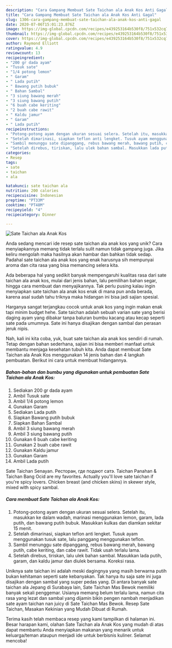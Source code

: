 ```yaml
---
description: "Cara Gampang Membuat Sate Taichan ala Anak Kos Anti Gagal"
title: "Cara Gampang Membuat Sate Taichan ala Anak Kos Anti Gagal"
slug: 1306-cara-gampang-membuat-sate-taichan-ala-anak-kos-anti-gagal
date: 2020-07-06T15:01:23.876Z
image: https://img-global.cpcdn.com/recipes/e439253164b530f8/751x532cq70/sate-taichan-ala-anak-kos-foto-resep-utama.jpg
thumbnail: https://img-global.cpcdn.com/recipes/e439253164b530f8/751x532cq70/sate-taichan-ala-anak-kos-foto-resep-utama.jpg
cover: https://img-global.cpcdn.com/recipes/e439253164b530f8/751x532cq70/sate-taichan-ala-anak-kos-foto-resep-utama.jpg
author: Raymond Elliott
ratingvalue: 4.9
reviewcount: 13
recipeingredient:
- "200 gr dada ayam"
- "Tusuk sate"
- "1/4 potong lemon"
- " Garam"
- " Lada putih"
- " Bawang putih bubuk"
- " Bahan Sambal"
- "3 siung bawang merah"
- "3 siung bawang putih"
- "6 buah cabe keriting"
- "2 buah cabe rawit"
- " Kaldu jamur"
- " Garam"
- " Lada putih"
recipeinstructions:
- "Potong-potong ayam dengan ukuran sesuai selera. Setelah itu, masukkan ke dalam wadah, marinasi menggunakan lemon, garam, lada putih, dan bawang putih bubuk. Masukkan kulkas dan diamkan sekitar 15 menit."
- "Setelah dimarinasi, siapkan teflon anti lengket. Tusuk ayam menggunakan tusuk sate, lalu panggang menggunakan teflon."
- "Sambil menunggu sate dipanggang, rebus bawang merah, bawang putih, cabe keriting, dan cabe rawit. Tidak usah terlalu lama."
- "Setelah direbus, tiriskan, lalu ulek bahan sambal. Masukkan lada putih, garam, dan kaldu jamur dan diulek bersama. Koreksi rasa."
categories:
- Resep
tags:
- sate
- taichan
- ala

katakunci: sate taichan ala 
nutrition: 200 calories
recipecuisine: Indonesian
preptime: "PT33M"
cooktime: "PT48M"
recipeyield: "4"
recipecategory: Dinner

---
```



![Sate Taichan ala Anak Kos](https://img-global.cpcdn.com/recipes/e439253164b530f8/751x532cq70/sate-taichan-ala-anak-kos-foto-resep-utama.jpg)

Anda sedang mencari ide resep sate taichan ala anak kos yang unik? Cara menyiapkannya memang tidak terlalu sulit namun tidak gampang juga. Jika keliru mengolah maka hasilnya akan hambar dan bahkan tidak sedap. Padahal sate taichan ala anak kos yang enak harusnya sih mempunyai aroma dan cita rasa yang bisa memancing selera kita.

Ada beberapa hal yang sedikit banyak mempengaruhi kualitas rasa dari sate taichan ala anak kos, mulai dari jenis bahan, lalu pemilihan bahan segar, hingga cara membuat dan menyajikannya. Tak perlu pusing kalau ingin menyiapkan sate taichan ala anak kos enak di mana pun anda berada, karena asal sudah tahu triknya maka hidangan ini bisa jadi sajian spesial.

Harganya sangat terjangkau cocok untuk anak kos yang ingin makan enak tapi minim budget hehe. Sate taichan adalah sebuah varian sate yang berisi daging ayam yang dibakar tanpa baluran bumbu kacang atau kecap seperti sate pada umumnya. Sate ini hanya disajikan dengan sambal dan perasan jeruk nipis.


Nah, kali ini kita coba, yuk, buat sate taichan ala anak kos sendiri di rumah. Tetap dengan bahan sederhana, sajian ini bisa memberi manfaat untuk membantu menjaga kesehatan tubuh kita. Anda dapat membuat Sate Taichan ala Anak Kos menggunakan 14 jenis bahan dan 4 langkah pembuatan. Berikut ini cara untuk membuat hidangannya.

<!--inarticleads1-->

##### Bahan-bahan dan bumbu yang digunakan untuk pembuatan Sate Taichan ala Anak Kos:

1. Sediakan 200 gr dada ayam
1. Ambil Tusuk sate
1. Ambil 1/4 potong lemon
1. Gunakan  Garam
1. Sediakan  Lada putih
1. Siapkan  Bawang putih bubuk
1. Siapkan  Bahan Sambal
1. Ambil 3 siung bawang merah
1. Ambil 3 siung bawang putih
1. Gunakan 6 buah cabe keriting
1. Gunakan 2 buah cabe rawit
1. Gunakan  Kaldu jamur
1. Gunakan  Garam
1. Ambil  Lada putih


Sate Taichan Senayan. Ресторан, где подают сатэ. Taichan Panahan &amp; Taichan Bang Ocid are my favorites. Actually you&#39;ll love sate taichan if you&#39;re spicy lovers. Chicken breast (and chicken skins) in skewer style, mixed with spicy sambal. 

<!--inarticleads2-->

##### Cara membuat Sate Taichan ala Anak Kos:

1. Potong-potong ayam dengan ukuran sesuai selera. Setelah itu, masukkan ke dalam wadah, marinasi menggunakan lemon, garam, lada putih, dan bawang putih bubuk. Masukkan kulkas dan diamkan sekitar 15 menit.
1. Setelah dimarinasi, siapkan teflon anti lengket. Tusuk ayam menggunakan tusuk sate, lalu panggang menggunakan teflon.
1. Sambil menunggu sate dipanggang, rebus bawang merah, bawang putih, cabe keriting, dan cabe rawit. Tidak usah terlalu lama.
1. Setelah direbus, tiriskan, lalu ulek bahan sambal. Masukkan lada putih, garam, dan kaldu jamur dan diulek bersama. Koreksi rasa.


Uniknya sate taichan ini adalah meski dagingnya yang masih berwarna putih bukan kehitaman seperti sate kebanyakan. Tak hanya itu saja sate ini juga disajikan dengan sambal yang super pedas yang. Di antara banyak sate taichan ala Jepang di Surabaya lain, Sate Taichan Mas Bewok memiliki banyak sekali penggemar. Usianya memang belum terlalu lama, namun cita rasa yang lezat dan sambal yang dijamin bikin pengen nambah menjadikan sate ayam taichan nan juicy di Sate Taichan Mas Bewok. Resep Sate Taichan, Masakan Kekinian yang Mudah Dibuat di Rumah. 

Terima kasih telah membaca resep yang kami tampilkan di halaman ini. Besar harapan kami, olahan Sate Taichan ala Anak Kos yang mudah di atas dapat membantu Anda menyiapkan makanan yang menarik untuk keluarga/teman ataupun menjadi ide untuk berbisnis kuliner. Selamat mencoba!
